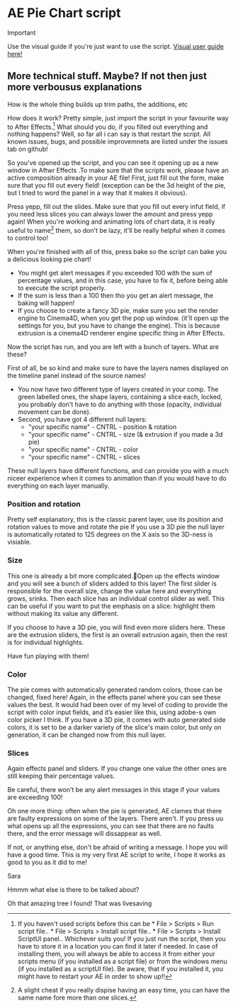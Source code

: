 # AE Pie Chart script


> [!IMPORTANT]
> Use the visual guide if you're just want to use the script.
> [Visual user guide here!](GUIDE.md)

## More technical stuff. Maybe? If not then just more verbousus explanations

 How is the whole thing builds up
 trim paths, the additions, etc


How does it work? Pretty simple, just import the script in your favourite way to After Effects.[^1]
What should you do, if you filled out everything and nothing happens? Well, so far all i can say is that restart the script. All known issues, bugs, and possible improvemnets are listed under the issues tab on github!

So you've opened up the script, and you can see it opening up as a new window in Aftwr Effects .To make sure that the scripts work, please have an active composition already in your AE file! First, just fill out the form, make sure that you fill out every field! (exception can be the 3d height of the pie, but I tried to word the panel in a way that it makes it obvious). 
 
Press yepp, fill out the slides. Make sure that you fill out every infut field, if you need less slices you can always lower the amount and press yepp again! When you're working and animating lots of chart data, it is really useful to name[^2] them, so don't be lazy, it'll be really helpful when it comes to control too!

When you're finished with all of this, press bake so the script can bake you a delicious looking pie chart!

* You might get alert messages if you exceeded 100 with the sum of percentage values, and in this case, you have to fix it, before being able to execute the script properly.
* If the sum is less than a 100 then tho you get an alert message, the baking will happen!
* If you choose to create a fancy 3D pie, make sure you set the render engine to Cinema4D, when you get the pop up window. (it'll open up the settings for you, but you have to change the engine). This is because extrusion is a cinema4D renderer engine specific thing in After Effects.

Now the script has run, and you are left with a bunch of layers. What are these?

First of all, be so kind and make sure to have the layers names displayed on the timeline panel instead of the source names!
* You now have two different type of layers created in your comp. The green labelled ones, the shape layers, containing a slice each, locked, you probably don't have to do anything with those (opacity, individual movement can be done).
* Second, you have got 4 different null layers:
  * "your specific name" - CNTRL - position & rotation
  * "your specific name" - CNTRL - size (& extrusion if you made a 3d pie)
  * "your specific name" - CNTRL - color
  * "your specific name" - CNTRL - slices

 These null layers have different functions, and can provide you with a much niceer experience when it comes to animation than if you would have to do everything on each layer manually.

### Position and rotation
Pretty self explanatory, this is the classic parent layer, use its position and rotation values to move and rotate the pie If you use a 3D pie the null layer is automatically rotated to 125 degrees on the X axis so the 3D-ness is visiable.


 ### Size
 This one is already a bit more complicated.Open up the effects window and you will see a bunch of sliders added to this layer! The first slider is responsible for the overall size, change the value here and everything grows, srinks. Then each slice has an individual control slider as well.
This can be useful if you want to put the emphasis on a slice: highlight them without making its value any different.

If you choose to have a 3D pie, you will find even more sliders here. These are the extrusion sliders, the first is an overall extrusion again, then the rest is for individual highlights.

Have fun playing with them!

### Color
The pie comes with automatically generated random colors, those can be changed, fixed here!
Again, in the effects panel where you can see these values the best. It would had been over of my level of coding to provide the script with color input fields, and it’s easier like this, using adobe-s own color picker I think. If you have a 3D pie, it comes with auto generated side colors, it is set to be a darker variety of the slice's main color, but only on generation, it can be changed now from this null layer.

### Slices
Again effects panel and sliders. If you change one value the other ones are still keeping their percentage values.
 
Be careful, there won't be any alert messages in this stage if your values are exceeding 100!

Oh one more thing: often when the pie is generated, AE clames that there are faulty expressions on some of the layers. There aren't. If you press uu what opens up all the expressions, you can see that there are no faults there, and the error message will dissappear as well.

 If not, or anything else, don't be afraid of writing a message.
 I hope you will have a good time. This is my very first AE script to write, I hope it works as good to you as it did to me!
 
 Sara

  [^1]: If you haven't used scripts before this can be  * File > Scripts > Run script file..  * File > Scripts > Install script file..  * File > Scripts > Install ScriptUI panel.. Whichever suits you! If you just run the script, then you have to store it in a location you can find it later if needed. In case of installing them, you will always be able to access it from either your scripts menu (if you installed as a script file) or from the windows menu (if you installed as a scriptUI file). Be aware, that if you installed it, you might have to restart your AE in order to show up!!
  [^2]:  A slight cheat if you really dispise having an easy time, you can have the same name fore more than one slices.


  Hmmm what else is  there to be talked about?

  Oh that amazing tree I found! That was livesaving
